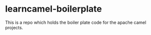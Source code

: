 # learncamel-boilerplate
This is a repo which holds the boiler plate code for the apache camel projects.
